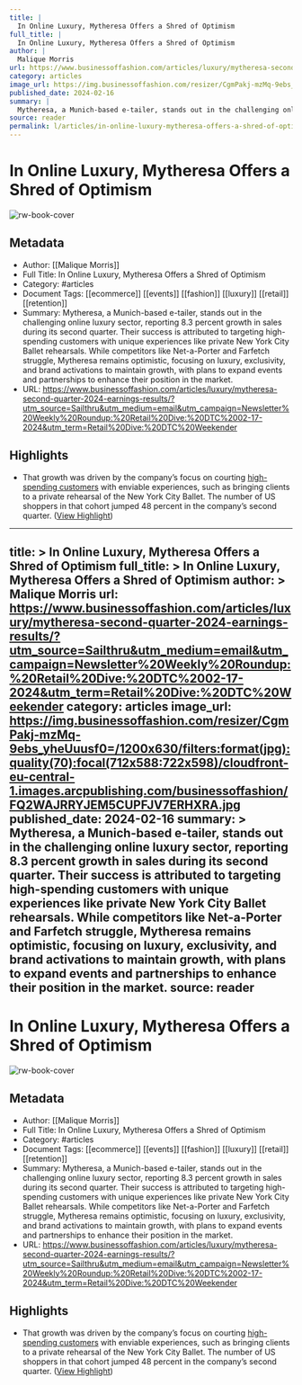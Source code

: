 ```yaml
---
title: |
  In Online Luxury, Mytheresa Offers a Shred of Optimism
full_title: |
  In Online Luxury, Mytheresa Offers a Shred of Optimism
author: |
  Malique Morris
url: https://www.businessoffashion.com/articles/luxury/mytheresa-second-quarter-2024-earnings-results/?utm_source=Sailthru&utm_medium=email&utm_campaign=Newsletter%20Weekly%20Roundup:%20Retail%20Dive:%20DTC%2002-17-2024&utm_term=Retail%20Dive:%20DTC%20Weekender
category: articles
image_url: https://img.businessoffashion.com/resizer/CgmPakj-mzMq-9ebs_yheUuusf0=/1200x630/filters:format(jpg):quality(70):focal(712x588:722x598)/cloudfront-eu-central-1.images.arcpublishing.com/businessoffashion/FQ2WAJRRYJEM5CUPFJV7ERHXRA.jpg
published_date: 2024-02-16
summary: |
  Mytheresa, a Munich-based e-tailer, stands out in the challenging online luxury sector, reporting 8.3 percent growth in sales during its second quarter. Their success is attributed to targeting high-spending customers with unique experiences like private New York City Ballet rehearsals. While competitors like Net-a-Porter and Farfetch struggle, Mytheresa remains optimistic, focusing on luxury, exclusivity, and brand activations to maintain growth, with plans to expand events and partnerships to enhance their position in the market.
source: reader
permalink: l/articles/in-online-luxury-mytheresa-offers-a-shred-of-optimism
---
```

# In Online Luxury, Mytheresa Offers a Shred of Optimism

![rw-book-cover](https://img.businessoffashion.com/resizer/CgmPakj-mzMq-9ebs_yheUuusf0=/1200x630/filters:format(jpg):quality(70):focal(712x588:722x598)/cloudfront-eu-central-1.images.arcpublishing.com/businessoffashion/FQ2WAJRRYJEM5CUPFJV7ERHXRA.jpg)

## Metadata
- Author: [[Malique Morris]]
- Full Title: In Online Luxury, Mytheresa Offers a Shred of Optimism
- Category: #articles
- Document Tags: [[ecommerce]] [[events]] [[fashion]] [[luxury]] [[retail]] [[retention]] 
- Summary: Mytheresa, a Munich-based e-tailer, stands out in the challenging online luxury sector, reporting 8.3 percent growth in sales during its second quarter. Their success is attributed to targeting high-spending customers with unique experiences like private New York City Ballet rehearsals. While competitors like Net-a-Porter and Farfetch struggle, Mytheresa remains optimistic, focusing on luxury, exclusivity, and brand activations to maintain growth, with plans to expand events and partnerships to enhance their position in the market.
- URL: https://www.businessoffashion.com/articles/luxury/mytheresa-second-quarter-2024-earnings-results/?utm_source=Sailthru&utm_medium=email&utm_campaign=Newsletter%20Weekly%20Roundup:%20Retail%20Dive:%20DTC%2002-17-2024&utm_term=Retail%20Dive:%20DTC%20Weekender

## Highlights
- That growth was driven by the company’s focus on courting [high-spending customers](https://www.businessoffashion.com/case-studies/luxury/top-one-percent-wealthy-customers-gucci-mytheresa-tiffany/) with enviable experiences, such as bringing clients to a private rehearsal of the New York City Ballet. The number of US shoppers in that cohort jumped 48 percent in the company’s second quarter. ([View Highlight](https://read.readwise.io/read/01hq5mxf3drj7439pt9s3x82z3))


---
title: >
  In Online Luxury, Mytheresa Offers a Shred of Optimism
full_title: >
  In Online Luxury, Mytheresa Offers a Shred of Optimism
author: >
  Malique Morris
url: https://www.businessoffashion.com/articles/luxury/mytheresa-second-quarter-2024-earnings-results/?utm_source=Sailthru&utm_medium=email&utm_campaign=Newsletter%20Weekly%20Roundup:%20Retail%20Dive:%20DTC%2002-17-2024&utm_term=Retail%20Dive:%20DTC%20Weekender
category: articles
image_url: https://img.businessoffashion.com/resizer/CgmPakj-mzMq-9ebs_yheUuusf0=/1200x630/filters:format(jpg):quality(70):focal(712x588:722x598)/cloudfront-eu-central-1.images.arcpublishing.com/businessoffashion/FQ2WAJRRYJEM5CUPFJV7ERHXRA.jpg
published_date: 2024-02-16
summary: >
  Mytheresa, a Munich-based e-tailer, stands out in the challenging online luxury sector, reporting 8.3 percent growth in sales during its second quarter. Their success is attributed to targeting high-spending customers with unique experiences like private New York City Ballet rehearsals. While competitors like Net-a-Porter and Farfetch struggle, Mytheresa remains optimistic, focusing on luxury, exclusivity, and brand activations to maintain growth, with plans to expand events and partnerships to enhance their position in the market.
source: reader
---
# In Online Luxury, Mytheresa Offers a Shred of Optimism

![rw-book-cover](https://img.businessoffashion.com/resizer/CgmPakj-mzMq-9ebs_yheUuusf0=/1200x630/filters:format(jpg):quality(70):focal(712x588:722x598)/cloudfront-eu-central-1.images.arcpublishing.com/businessoffashion/FQ2WAJRRYJEM5CUPFJV7ERHXRA.jpg)

## Metadata
- Author: [[Malique Morris]]
- Full Title: In Online Luxury, Mytheresa Offers a Shred of Optimism
- Category: #articles
- Document Tags: [[ecommerce]] [[events]] [[fashion]] [[luxury]] [[retail]] [[retention]] 
- Summary: Mytheresa, a Munich-based e-tailer, stands out in the challenging online luxury sector, reporting 8.3 percent growth in sales during its second quarter. Their success is attributed to targeting high-spending customers with unique experiences like private New York City Ballet rehearsals. While competitors like Net-a-Porter and Farfetch struggle, Mytheresa remains optimistic, focusing on luxury, exclusivity, and brand activations to maintain growth, with plans to expand events and partnerships to enhance their position in the market.
- URL: https://www.businessoffashion.com/articles/luxury/mytheresa-second-quarter-2024-earnings-results/?utm_source=Sailthru&utm_medium=email&utm_campaign=Newsletter%20Weekly%20Roundup:%20Retail%20Dive:%20DTC%2002-17-2024&utm_term=Retail%20Dive:%20DTC%20Weekender

## Highlights
- That growth was driven by the company’s focus on courting [high-spending customers](https://www.businessoffashion.com/case-studies/luxury/top-one-percent-wealthy-customers-gucci-mytheresa-tiffany/) with enviable experiences, such as bringing clients to a private rehearsal of the New York City Ballet. The number of US shoppers in that cohort jumped 48 percent in the company’s second quarter. ([View Highlight](https://read.readwise.io/read/01hq5mxf3drj7439pt9s3x82z3))


